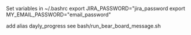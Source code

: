 Set variables in ~/.bashrc
export JIRA_PASSWORD="jira_password
export MY_EMAIL_PASSWORD="email_password"

add alias dayly_progress see bash/run_bear_board_message.sh
